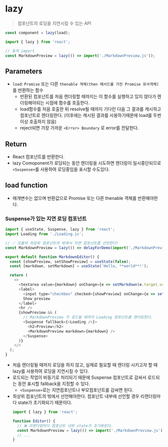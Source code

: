 # lazy
> 컴포넌트의 로딩을 지연시킬 수 있는 API

```js
const component = lazy(load);
```
```js
import { lazy } from 'react';

// 동적 import
const MarkdownPreview = lazy(() => import('./MarkdownPreview.js'));
```

## Parameters

- `load`: `Promise` 또는 다른 `thenable 객체(then 메서드를 가진 Promise 유사객체)`를 반환하는 함수
  - 반환된 컴포넌트를 처음 렌더링할 때까지는 이 함수를 실행하고 있지 않다가 렌더링해야되는 시점에 함수를 호출한다.
  - load함수를 처음 호출한 뒤 resolve될 때까지 기다린 다음 그 결과를 캐시하고 컴포넌트로 렌더링한다. (이후에는 캐시된 결과를 사용하기때문에 load를 두번이상 호출하지 않음)
  - reject되면 가장 가까운 `<Error> Boundary` 로 error를 전달한다.


## Return

- React 컴포넌트를 반환한다.
- lazy Comoponent가 로딩되는 동안 렌더링을 시도하면 렌더링이 일시중단되므로 `<Suspense>`를 사용하여 로딩중임을 표시할 수도있다.


## load function

- 매개변수는 없으며 반환값으로 Promise 또는 다른 thenable 객체를 반환해야한다.


### Suspense가 있는 지연 로딩 컴포넌트

```js
import { useState, Suspense, lazy } from 'react';
import Loading from './Loading.js';

// ✅ 모듈의 최상위 컴포넌트의 밖에서 지연 컴포넌트를 선언한다!
const MarkdownPreview = lazy(() => delayForDemo(import('./MarkdownPreview.js')));

export default function MarkdownEditor() {
  const [showPreview, setShowPreview] = useState(false);
  const [markdown, setMarkdown] = useState('Hello, **world**!');

  return (
    <>
      <textarea value={markdown} onChange={e => setMarkdown(e.target.value)} />
      <label>
        <input type="checkbox" checked={showPreview} onChange={e => setShowPreview(e.target.checked)} />
        Show preview
      </label>
      <hr />
      {showPreview && (
        // MarkdownPreview 가 로드될 때까지 Loading 컴포넌트를 렌더링한다.
        <Suspense fallback={<Loading />}>
          <h2>Preview</h2>
          <MarkdownPreview markdown={markdown} />
        </Suspense>
      )}
    </>
  );
}
```
- 처음 렌더링될 때까지 로딩을 하지 않고, 실제로 필요할 때 렌더링 시키고자 할 때 lazy를 사용하여 로딩을 지연시킬 수 있다.
- 로드되는 작업이 비동기로 처리되기 때문에 Suspense 컴포넌트로 감싸서 로드되는 동안 표시할 fallback을 지정할 수 있다.
  - `<Suspense>`로는 지연컴포넌트나 부모컴포넌트를 감싸면 된다.
- 최상위 컴포넌트의 밖에서 선언해야한다. 컴포넌트 내부에 선언할 경우 리렌더링마다 state가 초기화되기 때문이다.
  ```js
  import { lazy } from 'react';

  function Editor() {
    // ❌ 리렌더링마다 컴포넌트 내부 state가 초기화된다.
    const MarkdownPreview = lazy(() => import('./MarkdownPreview.js'));
    // ...
  }
  ```